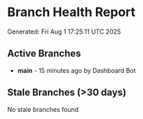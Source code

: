 # Branch Health Report
Generated: Fri Aug  1 17:25:11 UTC 2025

## Active Branches
- **main** - 15 minutes ago by Dashboard Bot

## Stale Branches (>30 days)
No stale branches found
